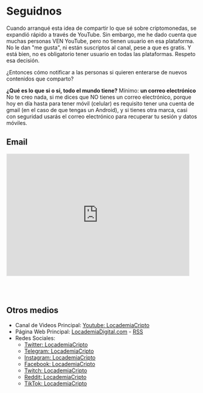 # Seguidnos

Cuando arranqué esta idea de compartir lo que sé sobre criptomonedas, se expandió rápido a través de YouTube. Sin embargo, me he dado cuenta que muchas personas VEN YouTube, pero no tienen usuario en esa plataforma. No le dan "me gusta", ni están suscriptos al canal, pese a que es gratis. Y está bien, no es obligatorio tener usuario en todas las plataformas. Respeto esa decisión.

¿Entonces cómo notificar a las personas si quieren enterarse de nuevos contenidos que comparto?

**¿Qué es lo que si o si, todo el mundo tiene?** Mínimo: **un correo electrónico**
No te creo nada, si me dices que NO tienes un correo electrónico, porque hoy en día hasta para tener móvil (celular) es requisito tener una cuenta de gmail (en el caso de que tengas un Android), y si tienes otra marca, casi con seguridad usarás el correo electrónico para recuperar tu sesión y datos móviles.

## Email

<iframe src="https://cripto.substack.com/embed" width="480" height="320" style="border:1px solid #EEE; background:white;" frameborder="0" scrolling="no"></iframe>

<br /><br />    

## Otros medios

- Canal de Videos Principal: [Youtube: LocademiaCripto](https://www.youtube.com/c/LocademiaCripto?sub_confirmation=1)
- Página Web Principal: [LocademiaDigital.com](https://www.locademiadigital.com) - [RSS](http://feeds.feedburner.com/LocademiaDigital)
- Redes Sociales:
  - [Twitter: LocademiaCripto](https://twitter.com/LocademiaCripto)
  - [Telegram: LocademiaCripto](https://t.me/LocademiaCripto)
  - [Instagram: LocademiaCripto](https://instagram.com/LocademiaCripto)
  - [Facebook: LocademiaCripto](https://facebook.com/LocademiaCripto)
  - [Twitch: LocademiaCripto](https://twitch.com/LocademiaCripto)
  - [Reddit: LocademiaCripto](https://reddit.com/r/LocademiaCripto)
  - [TikTok: LocademiaCripto](https://tiktok.com/LocademiaCripto)

